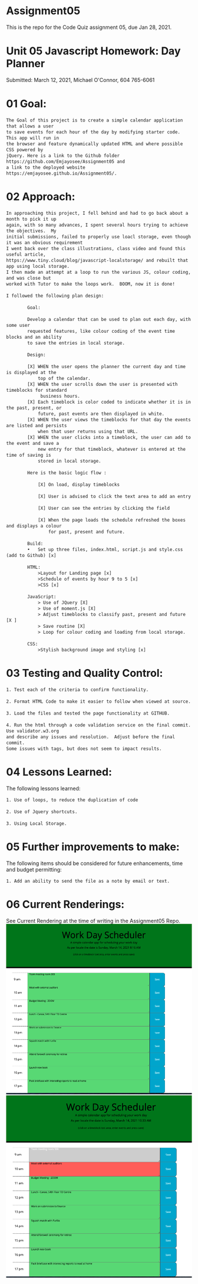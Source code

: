 
# Assignment05

This is the repo for the Code Quiz assignment 05, due Jan 28, 2021.


# Unit 05 Javascript Homework: Day Planner

Submitted: March 12, 2021, Michael O'Connor, 604 765-6061

# 01 Goal: 

    The Goal of this project is to create a simple calendar application that allows a user 
    to save events for each hour of the day by modifying starter code. This app will run in
    the browser and feature dynamically updated HTML and where possible CSS powered by
    jQuery. Here is a link to the Github folder https://github.com/Emjayosee/Assignment05 and 
    a link to the deployed website https://emjayosee.github.io/Assignment05/.

# 02 Approach:

    In approaching this project, I fell behind and had to go back about a month to pick it up 
    again, with so many advances, I spent several hours trying to achieve the objectives.  My 
    initial submissions, failed to properly use loacl storage, even though it was an obvious requirement
    I went back over the class illustrations, class video and found this useful article, 
    https://www.tiny.cloud/blog/javascript-localstorage/ and rebuilt that app using local storage.
    I then made an attempt at a loop to run the various JS, colour coding, and was close but
    worked with Tutor to make the loops work.  BOOM, now it is done!

    I followed the following plan design:

            Goal:

            Develop a calendar that can be used to plan out each day, with some user 
            requested features, like colour coding of the event time blocks and an ability 
            to save the entries in local storage.  

            Design:

            [X]	WHEN the user opens the planner the current day and time is displayed at the 
                top of the calendar.
            [X]	WHEN the user scrolls down the user is presented with timeblocks for standard
                 business hours.
            [X] Each timeblock is color coded to indicate whether it is in the past, present, or 
                future, past events are then displayed in white.
            [X] WHEN the user views the timeblocks for that day the events are listed and persists
                when that user returns using that URL.
            [X] WHEN the user clicks into a timeblock, the user can add to the event and save a 
                new entry for that timeblock, whatever is entered at the time of saving is
                stored in local storage.   
            
            Here is the basic logic flow :

                [X] On load, display timeblocks 

                [X] User is advised to click the text area to add an entry

                [X] User can see the entries by clicking the field

                [X] When the page loads the schedule refreshed the boxes and displays a colour 
                    for past, present and future.

            Build:
            •	Set up three files, index.html, script.js and style.css (add to Github) [x]
            
            HTML:
                >Layout for Landing page [x]
                >Schedule of events by hour 9 to 5 [x]
                >CSS [x]

            JavaScript: 
                > Use of JQuery [X]
                > Use of moment.js [X]
                > Adjust timeblocks to classify past, present and future [X ]
                > Save routine [X]
                > Loop for colour coding and loading from local storage.
            
            CSS:
                >Stylish background image and styling [x]
            


# 03 Testing and Quality Control:

    1. Test each of the criteria to confirm functionality.

    2. Format HTML Code to make it easier to follow when viewed at source.

    3. Load the files and tested the page functionality at GITHUB.

    4. Run the html through a code validation service on the final commit.  Use validator.w3.org 
    and describe any issues and resolution.  Adjust before the final commit. 
    Some issues with tags, but does not seem to impact results.

# 04 Lessons Learned:

The following lessons learned:

    1. Use of loops, to reduce the duplication of code

    2. Use of Jquery shortcuts.

    3. Using Local Storage.

# 05 Further improvements to make:

The following items should be considered for future enhancements, time and budget permitting:

    1. Add an ability to send the file as a note by email or text.

# 06 Current Renderings:

See Current Rendering at the time of writing in the Assignment05 Repo. 
![alt text](Assets/Images/EarlyMorningView.png)
![alt text](Assets/Images/TenAMView.png)



